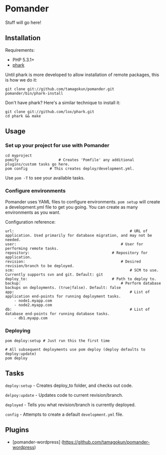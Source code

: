 Pomander
=======

Stuff will go here!

Installation
------------

Requirements:
- PHP 5.3.1+
- [phark](https://github.com/lox/phark)

Until phark is more developed to allow installation of remote packages, this is how we do it:

    git clone git://github.com/tamagokun/pomander.git
    pomander/bin/phark-install
    
Don't have phark? Here's a similar technique to install it:

    git clone git://github.com/lox/phark.git
    cd phark && make

Usage
-----

### Set up your project for use with Pomander

    cd myproject
    pomify					# Creates 'Pomfile' any additional plugins/custom tasks go here.
    pom config 			# This creates deploy/development.yml.
    
Use `pom -T` to see your available tasks.
    
### Configure environments

Pomander uses YAML files to configure environments. `pom setup` will create a development.yml file to get you going. You can create as many environments as you want.

Configuration reference:

    url: 													# URL of application. Used primarily for database migration, and may not be needed.
    user: 												# User for performing remote tasks.
    repository:										# Repository for application.
    revision:											# Desired revision/branch to be deployed.
    scm: 													# SCM to use. Currently supports svn and git. Default: git
    deploy_to:										# Path to deploy to.
    backup: 											# Perform database backups on deployments. (true|false). Default: false
    app: 													# List of application end-points for running deployment tasks.
    	- node1.myapp.com
    	- node2.myapp.com
    db:														# List of database end-points for running database tasks.
    	- db1.myapp.com

### Deploying

    pom deploy:setup # Just run this the first time
    
    # All subsequent deployments use pom deploy (deploy defaults to deploy:update)
    pom deploy

Tasks
-----

`deploy:setup` - Creates deploy_to folder, and checks out code.

`delpoy:update` - Updates code to current revision/branch.

`deployed` - Tells you what revision/branch is currently deployed.

`config` - Attempts to create a default `development.yml` file.

Plugins
-------

* [pomander-wordpress] (https://github.com/tamagokun/pomander-wordpress)
